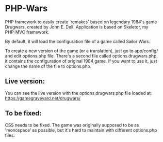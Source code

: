 # PHP-Wars

PHP framework to easily create 'remakes' based on legendary 1984's game Drugwars, created by John E. Dell. Application is based on Skeletor, my PHP-MVC framework.

By default, it will load the configuration file of a game called Sailor Wars.

To create a new version of the game (or a translation), just go to app/config/ and edit options.php file. There's a second file called options.drugwars.php, it contains the configuration of original 1984 game. If you want to use it, just change the name of the file to options.php.

## Live version:
You can see the live version with the options.drugwars.php file loaded at:
https://gamegraveyard.net/drugwars/

## To be fixed:
CSS needs to be fixed. The game was originally supposed to be as 'monospace' as possible, but it's hard to maintain with different options.php files.
